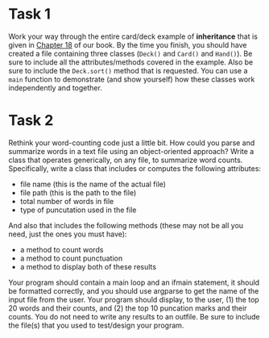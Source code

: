 # Task 1

Work your way through the entire card/deck example of **inheritance** that is given in [Chapter 18](http://www.greenteapress.com/thinkpython2/html/thinkpython2019.html) of our book. By the time you finish, you should have created a file containing three classes (`Deck()` and `Card()` and `Hand()`).  Be sure to include all the attributes/methods covered in the example.  Also be sure to include the `Deck.sort()` method that is requested.  You can use a `main` function to demonstrate (and show yourself) how these classes work independently and together.


# Task 2

Rethink your word-counting code just a little bit.  How could you parse and summarize words in a text file using an object-oriented approach?  Write a class that operates generically, on any file, to summarize word counts.  Specifically, write a class that includes or computes the following attributes:

* file name (this is the name of the actual file)
* file path (this is the path to the file)
* total number of words in file
* type of puncutation used in the file

And also that includes the following methods (these may not be all you need, just the ones you must have):

* a method to count words
* a method to count punctuation
* a method to display both of these results

Your program should contain a main loop and an ifmain statement, it should be formatted correctly, and you should use argparse to get the name of the input file from the user.  Your program should display, to the user, (1) the top 20 words and their counts, and (2) the top 10 puncation marks and their counts.  You do not need to write any results to an outfile.  Be sure to include the file(s) that you used to test/design your program.
